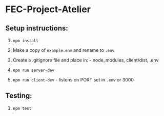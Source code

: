# FEC-Project-Atelier

## Setup instructions:
  1. `npm install`

  2. Make a copy of `example.env` and rename to `.env`

  3. Create a .gitignore file and place in:
    - node_modules, client/dist, .env

  4. `npm run server-dev`

  5. `npm run client-dev`
    - listens on PORT set in `.env` or 3000

## Testing:
  1. `npm test`


